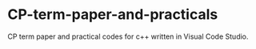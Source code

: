 # CP-term-paper-and-practicals
CP term paper and practical codes for c++ written in Visual Code Studio.
